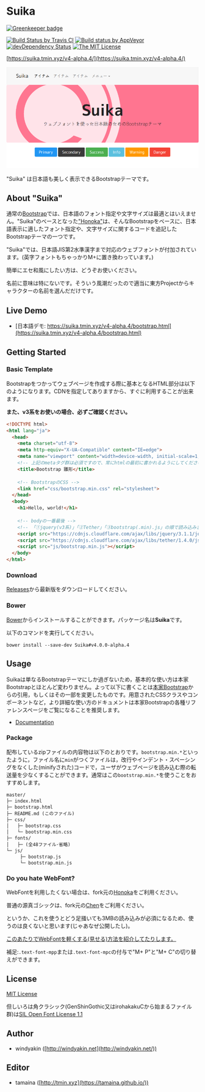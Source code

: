 # Suika

[![Greenkeeper badge](https://badges.greenkeeper.io/tamaina/Suika.svg)](https://greenkeeper.io/)

[![Build Status by Travis CI](https://travis-ci.org/tamaina/Suika.svg?branch=master)](https://travis-ci.org/tamaina/Suika)
[![Build status by AppVeyor](https://ci.appveyor.com/api/projects/status/b6rn5tseqbc0w3v7/branch/master?svg=true)](https://ci.appveyor.com/project/tamaina/suika/branch/master)
[![devDependency Status](https://david-dm.org/tamaina/Suika/master/dev-status.svg)](https://david-dm.org/tamaina/Suika/master?type=dev)
[![The MIT License](https://img.shields.io/badge/license-MIT-blue.svg)](LICENSE)

[https://suika.tmin.xyz/v4-alpha.4/](https://suika.tmin.xyz/v4-alpha.4/)

[![Suika](docs/assets/img/sample.png)](https://suika.tmin.xyz/v4-alpha.4/)

"Suika" は日本語も美しく表示できるBootstrapテーマです。

## About "Suika"

通常の[Bootstrap](http://getbootstrap.com/)では、日本語のフォント指定や文字サイズは最適とはいえません。"Suika"のベースとなった["Honoka"](honokak.osaka)は、そんなBootstrapをベースに、日本語表示に適したフォント指定や、文字サイズに関するコードを追記したBootstrapテーマの一つです。

"Suika"では、日本語JIS第2水準漢字まで対応のウェブフォントが付加されています。(英字フォントもちゃっかりM+に置き換わっています。)

簡単にエセ和風にしたい方は、どうぞお使いください。

名前に意味は特にないです。そういう風潮だったので適当に東方Projectからキャラクターの名前を選んだだけです。

## Live Demo

 * [日本語デモ: https://suika.tmin.xyz/v4-alpha.4/bootstrap.html](https://suika.tmin.xyz/v4-alpha.4/bootstrap.html) 

## Getting Started


### Basic Template

Bootstrapをつかってウェブページを作成する際に基本となるHTML部分は以下のようになります。CDNを指定してありますから、すぐに利用することが出来ます。

**また、v3系をお使いの場合、必ずご確認ください。**

```html
<!DOCTYPE html>
<html lang="ja">
  <head>
    <meta charset="utf-8">
    <meta http-equiv="X-UA-Compatible" content="IE=edge">
    <meta name="viewport" content="width=device-width, initial-scale=1, shrink-to-fit=no">
    <!-- 上記のmetaタグ群は必須ですので、常にhtmlの最初に書かれるようにしてください。 -->
    <title>Bootstrap 雛形</title>

    <!-- BootstrapのCSS -->
    <link href="css/bootstrap.min.css" rel="stylesheet">
  </head>
  <body>
    <h1>Hello, world!</h1>

    <!-- bodyの一番最後 -->
    <!-- 「①jquery(v3系)」「②Tether」「③bootstrap(.min).js」の順で読み込みます。 -->
    <script src="https://cdnjs.cloudflare.com/ajax/libs/jquery/3.1.1/jquery.slim.min.js"></script>
    <script src="https://cdnjs.cloudflare.com/ajax/libs/tether/1.4.0/js/tether.min.js"></script>
    <script src="js/bootstrap.min.js"></script>
  </body>
</html>
```

### Download

[Releases](https://github.com/tamaina/Suika/releases)から最新版をダウンロードしてください。

### Bower

[Bower](http://bower.io/)からインストールすることができます。パッケージ名は**Suika**です。

以下のコマンドを実行してください。

```
bower install --save-dev Suika#v4.0.0-alpha.4
```

## Usage

Suikaは単なるBootstrapテーマにしか過ぎないため，基本的な使い方は本家Bootstrapとほとんど変わりません。よって以下に書くことは[本家Bootstrap](http://v4-alpha.getbootstrap.com/getting-started/)からの引用，もしくはその一部を変更したものです。用意されたCSSクラスやコンポーネントなど，より詳細な使い方のドキュメントは本家Bootstrapの各種リファレンスページをご覧になることを推奨します。

* [Documentation](http://v4-alpha.getbootstrap.com/getting-started/introduction/)

### Package

配布しているzipファイルの内容物は以下のとおりです。``bootstrap.min.*``といったように，ファイル名に``min``がつくファイルは，改行やインデント・スペーシングをなくした(minifyされた)コードで，ユーザがウェブページを読み込む際の転送量を少なくすることができます。通常はこの``bootstrap.min.*``を使うことをおすすめします。

```
master/
├─ index.html
├─ bootstrap.html
├─ README.md (このファイル)
├─ css/
│   ├─ bootstrap.css
│   └─ bootstrap.min.css
├─ fonts/
│   ├─ (全48ファイル･省略)
└─ js/
     ├─ bootstrap.js
     └─ bootstrap.min.js
```

### Do you hate WebFont?

WebFontを利用したくない場合は、fork元の[Honoka](http://honokak.osaka)をご利用ください。

普通の源真ゴシックは、fork元の[Chen](http://chen.tmin.xyz/v4-alpha.4)をご利用ください。

というか、これを使うとどう足掻いても3MBの読み込みが必須になるため、使うのは良くないと思います(じゃあなぜ公開したし)。

[このあたりでWebFontを軽くする(見せる)方法を紹介してたりします。](https://tamaina.github.io/The-Japanese-Web-Fonts/#!HowToSet.md)

補足:```.text-font-mpp```または```.text-font-mpc```の付与で"M+ P"と"M+ C"の切り替えができます。

## License

[MIT License](LICENSE)

但しいろは角クラシック(GenShinGothic又はirohakakuCから始まるファイル群)は[SIL Open Font License 1.1](https://ja.osdn.net/projects/opensource/wiki/SIL_Open_Font_License_1.1)

## Author

 * windyakin ([http://windyakin.net](http://windyakin.net/))

## Editor

 * tamaina ([http://tmin.xyz](https://tamaina.github.io/))
